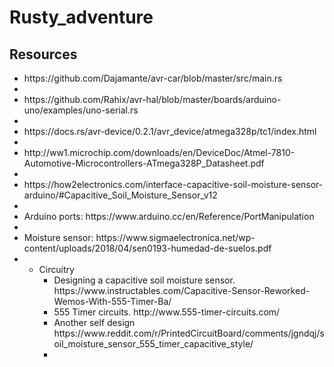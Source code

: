 # Rusty_adventure

## Resources

<ul>
	<li> https://github.com/Dajamante/avr-car/blob/master/src/main.rs <li>
	<li> https://github.com/Rahix/avr-hal/blob/master/boards/arduino-uno/examples/uno-serial.rs <li>
	<li> https://docs.rs/avr-device/0.2.1/avr_device/atmega328p/tc1/index.html <li>
	<li> http://ww1.microchip.com/downloads/en/DeviceDoc/Atmel-7810-Automotive-Microcontrollers-ATmega328P_Datasheet.pdf <li>
	<li> https://how2electronics.com/interface-capacitive-soil-moisture-sensor-arduino/#Capacitive_Soil_Moisture_Sensor_v12 <li>
	<li> Arduino ports: https://www.arduino.cc/en/Reference/PortManipulation <li>
	<li> Moisture sensor: https://www.sigmaelectronica.net/wp-content/uploads/2018/04/sen0193-humedad-de-suelos.pdf <li>
	<ul>
	<li> Circuitry
		<ul> 
			<li> Designing a capacitive soil moisture sensor. https://www.instructables.com/Capacitive-Sensor-Reworked-Wemos-With-555-Timer-Ba/ </li>
			<li> 555 Timer circuits. http://www.555-timer-circuits.com/ </li>
			<li> Another self design https://www.reddit.com/r/PrintedCircuitBoard/comments/jgndqj/soil_moisture_sensor_555_timer_capacitive_style/ </li>
			<li>  </li>
		</ul>
</ul>
